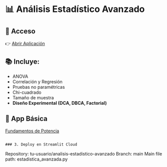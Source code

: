 # 📊 Análisis Estadístico Avanzado

## 🚀 Acceso
👉 [Abrir Aplicación](TU-URL-AQUI)

## 📚 Incluye:
- ANOVA
- Correlación y Regresión
- Pruebas no paramétricas
- Chi-cuadrado
- Tamaño de muestra
- **Diseño Experimental (DCA, DBCA, Factorial)**

## 🔗 App Básica
[Fundamentos de Potencia](URL-APP-1)
```

### 3. Deploy en Streamlit Cloud
```
Repository: tu-usuario/analisis-estadistico-avanzado
Branch: main
Main file path: estadistica_avanzada.py
